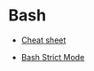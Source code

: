 # Bash

- [Cheat sheet](https://devhints.io/bash)

- [Bash Strict Mode](http://redsymbol.net/articles/unofficial-bash-strict-mode)